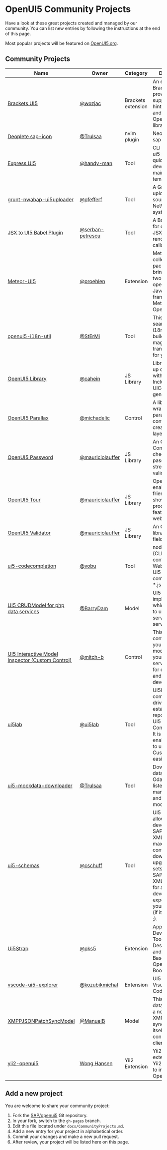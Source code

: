 # OpenUI5 Community Projects

Have a look at these great projects created and managed by our community.
You can list new entries by following the instructions at the end of this page.

Most popular projects will be featured on [OpenUI5.org](https://openui5.org/projects/).


## Community Projects

Name | Owner | Category | Description | License
----------- | -------- | ----------- | ----------- | -----------
[Brackets UI5](https://github.com/wozjac/brackets-ui5) | [@wozjac](https://github.com/wozjac) | Brackets extension | An extension for Brackets providing support (code hints, quick docs and more) for OpenUI5/SAPUI5 libraries. | MIT
[Deoplete sap-icon](https://github.com/Trulsaa/deoplete-sap-icon) | [@Trulsaa](https://github.com/Trulsaa) | nvim plugin | Neovim deoplete sap-icon plugin | MIT License
[Express UI5](https://github.com/handy-man/Expressui5) | [@handy-man](https://github.com/handy-man) | Tool | CLI tool to create ui5 projects quickly from developer maintained templates. | Apache 2.0
[grunt-nwabap-ui5uploader](https://github.com/pfefferf/grunt-nwabap-ui5uploader) | [@pfefferf](https://github.com/pfefferf) | Tool | A Grunt plugin to upload UI5 sources to a SAP NetWeaver ABAP system. | Apache 2.0
[JSX to UI5 Babel Plugin](https://github.com/serban-petrescu/ui5-jsx-rm) | [@serban-petrescu](https://github.com/serban-petrescu) | Tool | A Babel plugin for converting JSX to UI5 render manager calls. | Apache 2.0
[Meteor-UI5](https://github.com/propellerlabsio/meteor-ui5) | [@proehlen](https://github.com/proehlen) | Extension | Meteor-UI5 is a collection of packages that brings together two powerful open source JavaScript web frameworks: Meteor and OpenUI5. | Apache 2.0
[openui5-i18n-util](https://github.com/StErMi/openui5-i18n-util) | [@StErMi](https://github.com/StErMi) | Tool | This script will search all your i18n strings and build auto-magically every translations file for you. | Apache 2.0
[OpenUI5 Library](https://github.com/cahein/oui5lib) | [@cahein](https://github.com/cahein) | JS Library | Library to speed up development with OpenUI5. Includes UIComponent generator. | MIT
[OpenUI5 Parallax](https://github.com/Michadelic/openui5-parallax) | [@michadelic](https://github.com/michadelic) | Control | A library wrapping parallax.js in UI5 controls to create stunning layered effects | Apache 2.0
[OpenUI5 Password](https://github.com/mauriciolauffer/openui5-password) | [@mauriciolauffer](https://github.com/mauriciolauffer) | JS Library | An OpenUI5 Control which checks your password strength and validates it. | MIT
[OpenUI5 Tour](https://github.com/mauriciolauffer/openui5-tour) | [@mauriciolauffer](https://github.com/mauriciolauffer) | JS Library | OpenUI5 Tour enables an user-friendly way to showcase products and features in your website. | MIT
[OpenUI5 Validator](https://github.com/mauriciolauffer/openui5-validator) | [@mauriciolauffer](https://github.com/mauriciolauffer) | JS Library | An OpenUI5 library to validate fields. | MIT
[ui5-codecompletion](https://github.com/vobujs/ui5-codecompletion) | [@vobu](https://github.com/vobu) | Tool | node module (CLI) to configure WebStorm with UI5 code completion in *.js files | WTFPL
[UI5 CRUDModel for php data services](https://github.com/BarryDam/OpenUI5-SAPUI5-CRUDModel) | [@BarryDam](https://github.com/BarryDam) | Model | UI5 Model implementation which allows you to use a php Web server as a data service | MIT
[UI5 Interactive Model Inspector (Custom Control)](https://github.com/mitch-b/ui5-model-inspector) | [@mitch-b](https://github.com/mitch-b) | Control | This custom control allows you to view (and modify) state of your client and server models for debugging and development. | MIT
[ui5lab](https://github.com/ui5lab/ui5lab-central) | [@ui5lab](https://github.com/ui5lab) | Tool | UI5Lab is a community driven project to establish a repository for UI5 Custom Control Libraries. It is meant to enable everyone to use UI5 Custom Controls easily. | Apache 2.0
[ui5-mockdata-downloader](https://github.com/Trulsaa/ui5-mockdata-downloader) | [@Trulsaa](https://github.com/Trulsaa) | Tool | Downloads all data from the Odata services listed in manifest.json and puts it in the mockdata folder | MIT License
[ui5-schemas](https://github.com/ui5experts/ui5-schemas) | [@cschuff](https://github.com/cschuff) | Tool | UI5 Schemas allows you to develop SAPUI5/OpenUI5 XML at a maximum convenience. It downloads, upgrades and sets up SAPUI5/OpenUI5 XML schemas for a better development experience in your favorite IDE (if it is WebStorm ;). | MIT
[Ui5Strap](https://github.com/pks5/ui5strap) | [@pks5](https://github.com/pks5) | Extension | App Development Toolkit for Desktop, Cloud and Mobile. Based on OpenUI5 + Bootstrap. | Apache 2.0
[vscode-ui5-explorer](https://github.com/kozubikmichal/vscode-ui5-explorer) | [@kozubikmichal](https://github.com/kozubikmichal) | Extension | UI5 Explorer for Visual Studio Code | MIT
[XMPPJSONPatchSyncModel](https://github.com/ManuelB/XMPPJSONPatchSyncModel) | [@ManuelB](https://github.com/ManuelB) | Model | This OpenUI5 data model uses a node on an XMPP server to synchronize itself to different connected clients. | Apache 2.0
[yii2-openui5](https://github.com/rockman84/yii2-openui5) | [Wong Hansen](https://github.com/Wong%20Hansen) | Yii2 Extension | Yii2-openui5 is extension for Yii2 Framework to integrate with OpenUI5. | Apache 2.0

## Add a new project

You are welcome to share your community project:

1. Fork the [SAP/openui5](https://github.com/SAP/openui5) Git repository.
2. In your fork, switch to the `gh-pages` branch.
3. Edit this file located under `docs/CommunityProjects.md`.
4. Add a new entry for your project in alphabetical order.
5. Commit your changes and make a new pull request.
6. After review, your project will be listed here on this page.